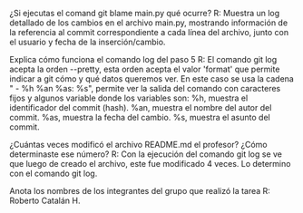 ¿Si ejecutas el comand git blame main.py qué ocurre?
R: Muestra un log detallado de los cambios en el archivo main.py, mostrando información de la referencia al commit correspondiente a cada línea del archivo, junto con el usuario y fecha de la inserción/cambio.

Explica cómo funciona el comando log del paso 5
R: El comando git log acepta la orden --pretty, esta orden acepta el valor 'format' que permite indicar a git cómo y qué datos queremos ver. En este caso se usa la cadena " - %h %an %as: %s", permite ver la salida del comando con caracteres fijos y algunos variable donde los variables son: %h, muestra el identificador del commit (hash). %an, muestra el nombre del autor del commit. %as, muestra la fecha del cambio. %s, muestra el asunto del commit.

¿Cuántas veces modificó el archivo README.md el profesor? ¿Cómo determinaste ese número?
R: Con la ejecución del comando git log se ve que luego de creado el archivo, este fue modificado 4 veces. Lo determino con el comando git log.

Anota los nombres de los integrantes del grupo que realizó la tarea
R: Roberto Catalán H.